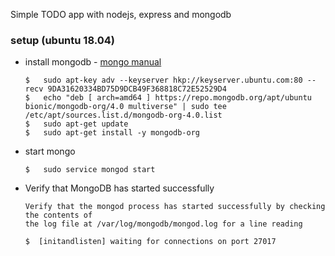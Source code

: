 Simple TODO app with nodejs, express and mongodb

### setup (ubuntu 18.04)
* install mongodb - [mongo manual](https://docs.mongodb.com/manual/tutorial/install-mongodb-on-ubuntu/)
    ```
    $   sudo apt-key adv --keyserver hkp://keyserver.ubuntu.com:80 --recv 9DA31620334BD75D9DCB49F368818C72E52529D4
    $   echo "deb [ arch=amd64 ] https://repo.mongodb.org/apt/ubuntu bionic/mongodb-org/4.0 multiverse" | sudo tee /etc/apt/sources.list.d/mongodb-org-4.0.list
    $   sudo apt-get update
    $   sudo apt-get install -y mongodb-org
    ```
 * start mongo
    ```
    $   sudo service mongod start
    ```
 * Verify that MongoDB has started successfully
    ```
    Verify that the mongod process has started successfully by checking the contents of 
    the log file at /var/log/mongodb/mongod.log for a line reading
    
    $  [initandlisten] waiting for connections on port 27017
    ```
